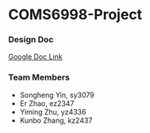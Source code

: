 # COMS6998-Project

### Design Doc
[Google Doc Link](https://docs.google.com/document/d/18hGiUWka0DMqQpYb2R-Gv4fS65r4DhX0GnoVOvu9X6A/edit)

### Team Members

- Songheng Yin, sy3079
- Er Zhao, ez2347
- Yiming Zhu, yz4336
- Kunbo Zhang, kz2437